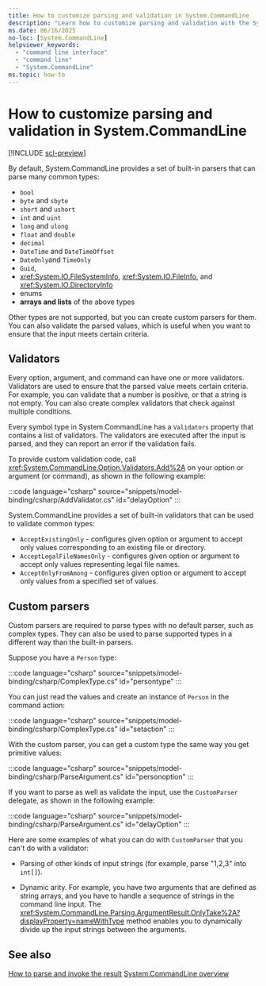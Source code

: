 ```yaml
---
title: How to customize parsing and validation in System.CommandLine
description: "Learn how to customize parsing and validation with the System.Commandline library."
ms.date: 06/16/2025
no-loc: [System.CommandLine]
helpviewer_keywords:
  - "command line interface"
  - "command line"
  - "System.CommandLine"
ms.topic: how-to
---
```

# How to customize parsing and validation in System.CommandLine

[!INCLUDE [scl-preview](../../../includes/scl-preview.md)]

By default, System.CommandLine provides a set of built-in parsers that can parse many common types:

* `bool`
* `byte` and `sbyte`
* `short` and `ushort`
* `int` and `uint`
* `long` and `ulong`
* `float` and `double`
* `decimal`
* `DateTime` and `DateTimeOffset`
* `DateOnly`and `TimeOnly`
* `Guid`,
* <xref:System.IO.FileSystemInfo>, <xref:System.IO.FileInfo>, and <xref:System.IO.DirectoryInfo>
* enums
* **arrays and lists** of the above types

Other types are not supported, but you can create custom parsers for them. You can also validate the parsed values, which is useful when you want to ensure that the input meets certain criteria.

## Validators

Every option, argument, and command can have one or more validators. Validators are used to ensure that the parsed value meets certain criteria. For example, you can validate that a number is positive, or that a string is not empty. You can also create complex validators that check against multiple conditions.

Every symbol type in System.CommandLine has a `Validators` property that contains a list of validators. The validators are executed after the input is parsed, and they can report an error if the validation fails.

To provide custom validation code, call <xref:System.CommandLine.Option.Validators.Add%2A> on your option or argument (or command), as shown in the following example:

:::code language="csharp" source="snippets/model-binding/csharp/AddValidator.cs" id="delayOption" :::

System.CommandLine provides a set of built-in validators that can be used to validate common types:
- `AcceptExistingOnly` - configures given option or argument to accept only values corresponding to an existing file or directory.
- `AcceptLegalFileNamesOnly` - configures given option or argument to accept only values representing legal file names.
- `AcceptOnlyFromAmong` - configures given option or argument to accept only values from a specified set of values.

## Custom parsers

Custom parsers are required to parse types with no default parser, such as complex types. They can also be used to parse supported types in a different way than the built-in parsers.

Suppose you have a `Person` type:

:::code language="csharp" source="snippets/model-binding/csharp/ComplexType.cs" id="persontype" :::

You can just read the values and create an instance of `Person` in the command action:

:::code language="csharp" source="snippets/model-binding/csharp/ComplexType.cs" id="setaction" :::

With the custom parser, you can get a custom type the same way you get primitive values:

:::code language="csharp" source="snippets/model-binding/csharp/ParseArgument.cs" id="personoption" :::

If you want to parse as well as validate the input, use the `CustomParser` delegate, as shown in the following example:

:::code language="csharp" source="snippets/model-binding/csharp/ParseArgument.cs" id="delayOption" :::

Here are some examples of what you can do with `CustomParser` that you can't do with a validator:

* Parsing of other kinds of input strings (for example, parse "1,2,3" into `int[]`).

* Dynamic arity. For example, you have two arguments that are defined as string arrays, and you have to handle a sequence of strings in the command line input. The <xref:System.CommandLine.Parsing.ArgumentResult.OnlyTake%2A?displayProperty=nameWithType> method enables you to dynamically divide up the input strings between the arguments.

## See also

[How to parse and invoke the result](parse-and-invoke.md)
[System.CommandLine overview](index.md)
